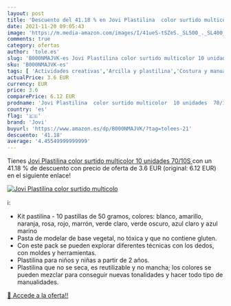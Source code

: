 ```yaml
---
layout: post
title: 'Descuento del 41.18 % en Jovi Plastilina  color surtido multicolo'
date: 2021-11-20 09:05:43
image: 'https://m.media-amazon.com/images/I/41ueS-tSZeS._SL500_._SL400_.jpg'
comments: true
category: ofertas
author: 'tole.es'
slug: 'B000NMAJVK-es Jovi Plastilina color surtido multicolor 10 unidades 70/10S'
sku: 'B000NMAJVK-es'
tags: [ 'Actividades creativas','Arcilla y plastilina','Costura y manualidades','Hogar y cocina','Juguetes','Juguetes y juegos','jovi','plastilina', ]
actualPrice: 3.6 EUR
currency: EUR
price: 3.6
comparePrice: 6.12 EUR
prodname: 'Jovi Plastilina  color surtido multicolor  10 unidades  70/10S '
country: 'es'
flag: '🇪🇸'
brand: 'Jovi'
buyurl: 'https://www.amazon.es/dp/B000NMAJVK/?tag=tolees-21'
descuento: '41.18'
average: '4.45549999999999'
---
```


Tienes [Jovi Plastilina  color surtido multicolor  10 unidades  70/10S ](https://www.amazon.es/dp/B000NMAJVK/?tag=tolees-21) con un 41.18 % de descuento con precio de oferta de 3.6 EUR (original: 6.12 EUR) en el siguiente enlace!

[![Jovi Plastilina  color surtido multicolo](https://m.media-amazon.com/images/I/41ueS-tSZeS._SL500_._SL400_.jpg)](https://www.amazon.es/dp/B000NMAJVK/?tag=tolees-21)

ℹ️:

- Kit pastilina - 10 pastillas de 50 gramos, colores: blanco, amarillo, naranja, rosa, rojo, marrón, verde claro, verde oscuro, azul claro y azul marino
- Pasta de modelar de base vegetal, no tóxica y que no contiene gluten.
- Con este pack se pueden explorar diferentes técnicas con los dedos, con moldes y herramientas.
- Plastilina para niños y niñas a partir de 2 años.
- Plastilina que no se seca, es reutilizable y no mancha; los colores se pueden mezclar para conseguir nuevas tonalidades y hacer todo tipo de manualidades.

[🛒 Accede a la oferta!!](https://www.amazon.es/dp/B000NMAJVK/?tag=tolees-21)
